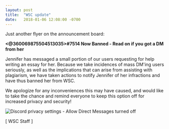 ```yaml
---
layout: post
title:  "WSC update"
date:   2018-01-06 12:08:00 -0700
---
```

Just another flyer on the announcement board:

**<@360069875504513035>#7514 Now Banned - Read on if you got a DM from her**

Jennifer has messaged a small portion of our users requesting for help writing an essay for her. Because we take incidences of mass DM'ing users seriously, as well as the implications that can arise from assisting with plagiarism, we have taken actions to notify Jennifer of her infractions and have thus banned her from WSC.

We apologize for any inconveniences this may have caused, and would like to take the chance and remind everyone to keep this option off for increased privacy and security!

![Discord privacy settings - Allow Direct Messages turned off](https://media.discordapp.net/attachments/358786581785608202/399112078792720384/unknown.png)

[ WSC Staff ]
